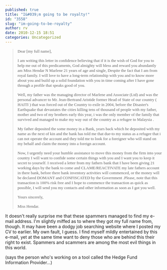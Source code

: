 ```yaml
---
published: true
title: "I&#039;m going to be royalty!"
id: "3558"
slug: "im-going-to-be-royalty"
author: rv
date: 2010-12-15 18:51
categories: Uncategorized
---
```

<blockquote><span style="font-size:small;"><span style="font-family:'Times New Roman';">Dear [my full name],</span></span>

<span style="font-size:small;"><span style="font-family:'Times New Roman';"> </span></span>

<span style="font-size:small;"><span style="font-family:'Times New Roman';">I am writing this letter in confidence believing that if it is the wish of God for you to help me out of this predicaments, God almighty will bless and reward you abundantly am Miss Hendar N Marlene 21 years of age and single, Despite the fact that I am from royal family. I will love to have a long-term relationship with you and to know more about you and build up a solid foundation with you in time coming after I have gone through a profile that speaks good of you.</span></span>

<span style="font-size:small;"><span style="font-family:'Times New Roman';">Well, my father was the managing director of Marlene and Associate (Ltd) and was the personal advancer to Mr. Jean-Bertrand Aristide former Head of State of our country ( HAITI ) that was forced out of the Country to exile in 2004, before the Disaster's Earthquake that devastates the cities killing tens of thousand of people with my father, mother and two of my brothers early this year, i was the only member of the family that survived and managed to make my way out of the country as a refugee to Malaysia .</span></span>

<span style="font-size:small;"><span style="font-family:'Times New Roman';">My father deposited the some money in a Bank, years back which he deposited with my name as the next of kin and the bank has told me that due-to my status as a refugee that i can not operate the account and they told me to look for a foreigner who will stand on my behalf and claim the money into a foreign account.</span></span>

<span style="font-size:small;"><span style="font-family:'Times New Roman';">Now, I urgently need your humble assistance to move this money from the firm into your country I will want to confide some certain things with you and I want you to keep it secret to yourself. I received a letter from my fathers bank that I have been giving 21 working days by the bank to come and CLAME/REACTIVATE my late fathers account in there bank, before there bank inventory activities will commenced, or the money will be declared DOMANT and CONFISCATED by the Government .Please, note that this transaction is 100% risk free and I hope to commence the transaction as quick as possible, I will send you my contacts and other information as soon as I got you well.</span></span>

<span style="font-size:small;"><span style="font-family:'Times New Roman';"> </span></span>

<span style="font-size:small;"><span style="font-family:'Times New Roman';"> Yours sincerely,</span></span>

<span style="font-size:small;"><span style="font-family:'Times New Roman';"> Miss Hendar.</span></span></blockquote>
It doesn't really surprise me that these spammers managed to find my e-mail address. I'm slightly miffed as to where they got my full name from, though. It may have been a dodgy job searching website where I posted my CV to earlier. My own fault, I guess. I find myself mildly entertained by this e-mail, yet at the same time want to deny those who are behind this their right to exist. Spammers and scammers are among the most evil things in this world.

(says the person who's working on a tool called the Hedge Fund Information Provider...)

&nbsp;

&nbsp;

&nbsp;